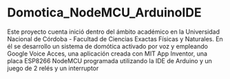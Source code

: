 # Domotica_NodeMCU_ArduinoIDE
Este proyecto cuenta inició dentro del ámbito académico en la Universidad Nacional de Córdoba - Facultad de Ciencias Exactas Físicas y Naturales. En él se desarrollo un sistema de domótica activado por voz y empleando Google Voice Acces, una aplicación creada con MIT App Inventor, una placa ESP8266 NodeMCU programada utilizando la IDE de Arduino y un juego de 2 relés y un interruptor
